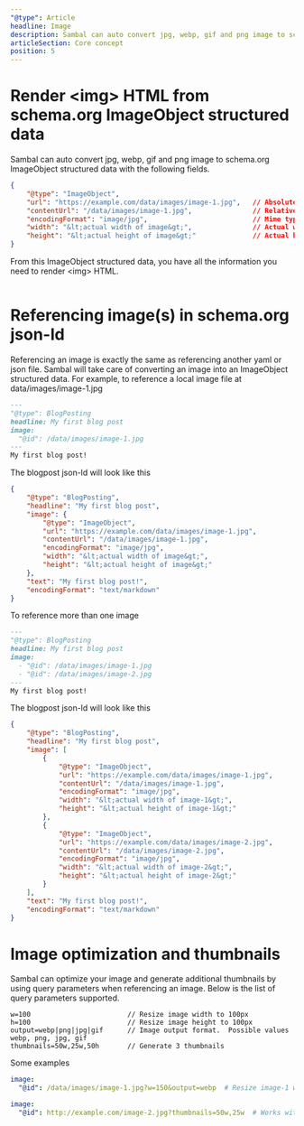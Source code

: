 ```yaml
---
"@type": Article
headline: Image
description: Sambal can auto convert jpg, webp, gif and png image to schema.org ImageObject structured data
articleSection: Core concept
position: 5
---
```


# Render &lt;img&gt; HTML from schema.org ImageObject structured data

Sambal can auto convert jpg, webp, gif and png image to schema.org ImageObject structured data with the following fields.

```json
{
    "@type": "ImageObject",
    "url": "https://example.com/data/images/image-1.jpg",   // Absolute URL to the image
    "contentUrl": "/data/images/image-1.jpg",               // Relative URL to your hostname
    "encodingFormat": "image/jpg",                          // Mime type of your image
    "width": "&lt;actual width of image&gt;",               // Actual width of your image
    "height": "&lt;actual height of image&gt;"              // Actual height of your image
}
```

From this ImageObject structured data, you have all the information you need to render &lt;img&gt; HTML.

```html

```

# Referencing image(s) in schema.org json-ld

Referencing an image is exactly the same as referencing another yaml or json file.  Sambal will take care of converting an image into an ImageObject structured data.  For example, to reference a local image file at data/images/image-1.jpg

```markdown
---
"@type": BlogPosting
headline: My first blog post
image:
  "@id": /data/images/image-1.jpg
---
My first blog post!
```

The blogpost json-ld will look like this

```json
{
    "@type": "BlogPosting",
    "headline": "My first blog post",
    "image": {
        "@type": "ImageObject",
        "url": "https://example.com/data/images/image-1.jpg",
        "contentUrl": "/data/images/image-1.jpg",
        "encodingFormat": "image/jpg",
        "width": "&lt;actual width of image&gt;",
        "height": "&lt;actual height of image&gt;"
    },
    "text": "My first blog post!",
    "encodingFormat": "text/markdown"
}
```

To reference more than one image

```markdown
---
"@type": BlogPosting
headline: My first blog post
image:
  - "@id": /data/images/image-1.jpg
  - "@id": /data/images/image-2.jpg
---
My first blog post!
```

The blogpost json-ld will look like this

```json
{
    "@type": "BlogPosting",
    "headline": "My first blog post",
    "image": [
        {
            "@type": "ImageObject",
            "url": "https://example.com/data/images/image-1.jpg",
            "contentUrl": "/data/images/image-1.jpg",
            "encodingFormat": "image/jpg",
            "width": "&lt;actual width of image-1&gt;",
            "height": "&lt;actual height of image-1&gt;"
        },
        {
            "@type": "ImageObject",
            "url": "https://example.com/data/images/image-2.jpg",
            "contentUrl": "/data/images/image-2.jpg",
            "encodingFormat": "image/jpg",
            "width": "&lt;actual width of image-2&gt;",
            "height": "&lt;actual height of image-2&gt;"
        }
    ],
    "text": "My first blog post!",
    "encodingFormat": "text/markdown"
}
```


# Image optimization and thumbnails

Sambal can optimize your image and generate additional thumbnails by using query parameters when referencing an image.  Below is the list of query parameters supported.

```text
w=100                        // Resize image width to 100px
h=100                        // Resize image height to 100px
output=webp|png|jpg|gif      // Image output format.  Possible values webp, png, jpg, gif
thumbnails=50w,25w,50h       // Generate 3 thumbnails
```

Some examples

```yml
image:
  "@id": /data/images/image-1.jpg?w=150&output=webp  # Resize image-1 width to 150px and output in webp format
```

```yml
image:
  "@id": http://example.com/image-2.jpg?thumbnails=50w,25w  # Works with absolute url.  Generate 2 thumbnails, one width=50px, one width=25px
```
